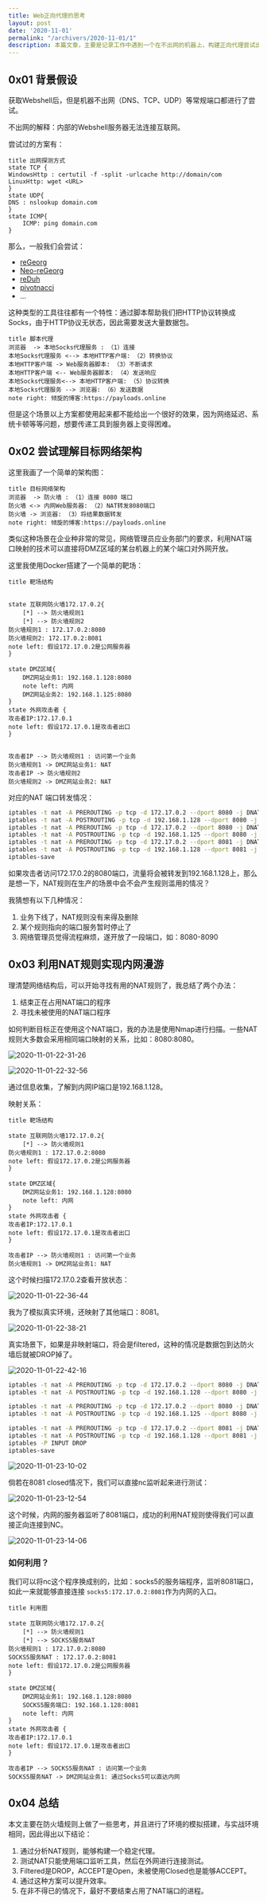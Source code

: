 ```yaml
---
title: Web正向代理的思考
layout: post
date: '2020-11-01'
permalink: "/archivers/2020-11-01/1"
description: 本篇文章，主要是记录工作中遇到一个在不出网的机器上，构建正向代理尝试出的一个其他办法。
---
```


## 0x01 背景假设

获取Webshell后，但是机器不出网（DNS、TCP、UDP）等常规端口都进行了尝试。 

不出网的解释：内部的Webshell服务器无法连接互联网。

尝试过的方案有：



```plantuml
title 出网探测方式
state TCP {
WindowsHttp : certutil -f -split -urlcache http://domain/com
LinuxHttp: wget <URL>
}
state UDP{
DNS : nslookup domain.com
}
state ICMP{
    ICMP: ping domain.com
}
```


那么，一般我们会尝试：

- [reGeorg](https://github.com/sensepost/reGeorg)
- [Neo-reGeorg](https://github.com/L-codes/Neo-reGeorg)
- [reDuh](https://github.com/sensepost/reDuh)
- [pivotnacci](https://github.com/blackarrowsec/pivotnacci)
- ...

这种类型的工具往往都有一个特性：通过脚本帮助我们把HTTP协议转换成Socks，由于HTTP协议无状态，因此需要发送大量数据包。


```plantuml
title 脚本代理
浏览器  -> 本地Socks代理服务 : （1）连接
本地Socks代理服务 <--> 本地HTTP客户端: （2）转换协议
本地HTTP客户端 -> Web服务器脚本: （3）不断请求
本地HTTP客户端 <-- Web服务器脚本: （4）发送响应
本地Socks代理服务<--> 本地HTTP客户端: （5）协议转换
本地Socks代理服务 --> 浏览器: （6）发送数据
note right: 倾旋的博客:https://payloads.online
```


但是这个场景以上方案都使用起来都不能给出一个很好的效果，因为网络延迟、系统卡顿等等问题，想要传递工具到服务器上变得困难。

## 0x02 尝试理解目标网络架构


这里我画了一个简单的架构图：


```plantuml
title 目标网络架构
浏览器  -> 防火墙 : （1）连接 8080 端口
防火墙 <-> 内网Web服务器: （2）NAT转发8080端口
防火墙 -> 浏览器: （3）将结果数据转发
note right: 倾旋的博客:https://payloads.online
```



类似这种场景在企业种非常的常见，网络管理员应业务部门的要求，利用NAT端口映射的技术可以直接将DMZ区域的某台机器上的某个端口对外网开放。

这里我使用Docker搭建了一个简单的靶场：


```plantuml
title 靶场结构


state 互联网防火墙172.17.0.2{
    [*] --> 防火墙规则1
    [*] --> 防火墙规则2
防火墙规则1 : 172.17.0.2:8080
防火墙规则2: 172.17.0.2:8081
note left: 假设172.17.0.2是公网服务器
}

state DMZ区域{
    DMZ网站业务1: 192.168.1.128:8080
    note left: 内网
    DMZ网站业务2: 192.168.1.125:8080
}
state 外网攻击者 {
攻击者IP:172.17.0.1
note left: 假设172.17.0.1是攻击者出口
}


攻击者IP --> 防火墙规则1 : 访问第一个业务
防火墙规则1 -> DMZ网站业务1: NAT
攻击者IP -> 防火墙规则2
防火墙规则2 -> DMZ网站业务2: NAT
```


对应的NAT 端口转发情况：

```bash
iptables -t nat -A PREROUTING -p tcp -d 172.17.0.2 --dport 8080 -j DNAT --to-destination 192.168.1.128:8080
iptables -t nat -A POSTROUTING -p tcp -d 192.168.1.128 --dport 8080 -j SNAT --to-source 192.168.1.129
iptables -t nat -A PREROUTING -p tcp -d 172.17.0.2 --dport 8080 -j DNAT --to-destination 192.168.1.125:8080
iptables -t nat -A POSTROUTING -p tcp -d 192.168.1.125 --dport 8080 -j SNAT --to-source 192.168.1.129
iptables -t nat -A PREROUTING -p tcp -d 172.17.0.2 --dport 8081 -j DNAT --to-destination 192.168.1.128:8081
iptables -t nat -A POSTROUTING -p tcp -d 192.168.1.128 --dport 8081 -j SNAT --to-source 192.168.1.129
iptables-save
```




如果攻击者访问172.17.0.2的8080端口，流量将会被转发到192.168.1.128上，那么是想一下，NAT规则在生产的场景中会不会产生规则滥用的情况？

我猜想有以下几种情况：

1. 业务下线了，NAT规则没有来得及删除
2. 某个规则指向的端口服务暂时停止了
3. 网络管理员觉得流程麻烦，遂开放了一段端口，如：8080-8090



## 0x03 利用NAT规则实现内网漫游

理清楚网络结构后，可以开始寻找有用的NAT规则了，我总结了两个办法：

1. 结束正在占用NAT端口的程序
2. 寻找未被使用的NAT端口程序

如何判断目标正在使用这个NAT端口，我的办法是使用Nmap进行扫描。一些NAT规则大多数会采用相同端口映射的关系，比如：8080:8080。


![2020-11-01-22-31-26](https://rvn0xsy.oss-cn-shanghai.aliyuncs.com/4177c26e5b36be59f6fb04e9a065ef89.png)


![2020-11-01-22-32-56](https://rvn0xsy.oss-cn-shanghai.aliyuncs.com/51330e9e0c0d862859468f98cba68cab.png)


通过信息收集，了解到内网IP端口是192.168.1.128。

映射关系：


```plantuml
title 靶场结构

state 互联网防火墙172.17.0.2{
    [*] --> 防火墙规则1
防火墙规则1 : 172.17.0.2:8080
note left: 假设172.17.0.2是公网服务器
}

state DMZ区域{
    DMZ网站业务1: 192.168.1.128:8080
    note left: 内网
}
state 外网攻击者 {
攻击者IP:172.17.0.1
note left: 假设172.17.0.1是攻击者出口
}

攻击者IP --> 防火墙规则1 : 访问第一个业务
防火墙规则1 -> DMZ网站业务1: NAT
```

这个时候扫描172.17.0.2查看开放状态：

![2020-11-01-22-36-44](https://rvn0xsy.oss-cn-shanghai.aliyuncs.com/e371feffc3460b67740da6806cb0519f.png)

我为了模拟真实环境，还映射了其他端口：8081。

![2020-11-01-22-38-21](https://rvn0xsy.oss-cn-shanghai.aliyuncs.com/bce334e86115fadb4963a8cdaa409128.png)


真实场景下，如果是非映射端口，将会是filtered，这种的情况是数据包到达防火墙后就被DROP掉了。



![2020-11-01-22-42-16](https://rvn0xsy.oss-cn-shanghai.aliyuncs.com/48d002a99bbf98eb2ea4d93d1d85af4a.png)


```bash
iptables -t nat -A PREROUTING -p tcp -d 172.17.0.2 --dport 8080 -j DNAT --to-destination 192.168.1.128:8080
iptables -t nat -A POSTROUTING -p tcp -d 192.168.1.128 --dport 8080 -j SNAT --to-source 192.168.1.129

iptables -t nat -A PREROUTING -p tcp -d 172.17.0.2 --dport 8080 -j DNAT --to-destination 192.168.1.125:8080
iptables -t nat -A POSTROUTING -p tcp -d 192.168.1.125 --dport 8080 -j SNAT --to-source 192.168.1.129

iptables -t nat -A PREROUTING -p tcp -d 172.17.0.2 --dport 8081 -j DNAT --to-destination 192.168.1.128:8081
iptables -t nat -A POSTROUTING -p tcp -d 192.168.1.128 --dport 8081 -j SNAT --to-source 192.168.1.129
iptables -P INPUT DROP
iptables-save
```

![2020-11-01-23-10-02](https://rvn0xsy.oss-cn-shanghai.aliyuncs.com/a74ede94f9c8c01b663e60550499847d.png)

倘若在8081 closed情况下，我们可以直接nc监听起来进行测试：

![2020-11-01-23-12-54](https://rvn0xsy.oss-cn-shanghai.aliyuncs.com/190df37938b39aea055cc83808cb351c.png)

这个时候，内网的服务器监听了8081端口，成功的利用NAT规则使得我们可以直接正向连接到NC。

![2020-11-01-23-14-06](https://rvn0xsy.oss-cn-shanghai.aliyuncs.com/7091e7b3063f741e7c602605482c2bee.png)

### 如何利用？

我们可以将nc这个程序换成别的，比如：socks5的服务端程序，监听8081端口，如此一来就能够直接连接 `socks5:172.17.0.2:8081`作为内网的入口。

```plantuml
title 利用图

state 互联网防火墙172.17.0.2{
    [*] --> 防火墙规则1
    [*] --> SOCKS5服务NAT
防火墙规则1 : 172.17.0.2:8080
SOCKS5服务NAT : 172.17.0.2:8081
note left: 假设172.17.0.2是公网服务器
}

state DMZ区域{
    DMZ网站业务1: 192.168.1.128:8080
    SOCKS5服务端口: 192.168.1.128:8081
    note left: 内网
}
state 外网攻击者 {
攻击者IP:172.17.0.1
note left: 假设172.17.0.1是攻击者出口
}

攻击者IP --> SOCKS5服务NAT : 访问第一个业务
SOCKS5服务NAT -> DMZ网站业务1: 通过Socks5可以直达内网
```

## 0x04 总结

本文主要在防火墙规则上做了一些思考，并且进行了环境的模拟搭建，与实战环境相同，因此得出以下结论：

1. 通过分析NAT规则，能够构建一个稳定代理。
2. 测试NAT只能使用端口监听工具，然后在外网进行连接测试。
3. Filtered是DROP，ACCEPT是Open，未被使用Closed也是能够ACCEPT。
4. 通过这种方案可以提升效率。
5. 在非不得已的情况下，最好不要结束占用了NAT端口的进程。

